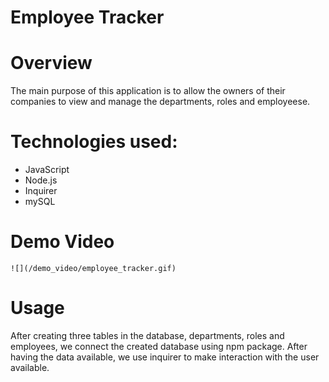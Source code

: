 # Employee Tracker

# Overview
The main purpose of this application is to allow the owners of their companies to view and manage the departments, roles and employeese. 


# Technologies used:

* JavaScript
* Node.js
* Inquirer 
* mySQL

# Demo Video 
    ![](/demo_video/employee_tracker.gif)


# Usage
After creating three tables in the database, departments, roles and employees, we connect the created database using npm package. 
After having the data available, we use inquirer to make interaction with the user available. 